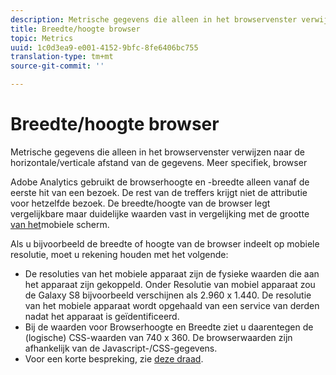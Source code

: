 ```yaml
---
description: Metrische gegevens die alleen in het browservenster verwijzen naar de horizontale/verticale afstand van de gegevens. Meer specifiek, browser
title: Breedte/hoogte browser
topic: Metrics
uuid: 1c0d3ea9-e001-4152-9bfc-8fe6406bc755
translation-type: tm+mt
source-git-commit: ''

---
```



# Breedte/hoogte browser

Metrische gegevens die alleen in het browservenster verwijzen naar de horizontale/verticale afstand van de gegevens. Meer specifiek, browser

Adobe Analytics gebruikt de browserhoogte en -breedte alleen vanaf de eerste hit van een bezoek. De rest van de treffers krijgt niet de attributie voor hetzelfde bezoek.
De breedte/hoogte van de browser legt vergelijkbare maar duidelijke waarden vast in vergelijking met de grootte [van het](/help/components/c-variables/dimensionslist/reports-mobile.md#topic_D306EA4558194488AC47A45B9C570150)mobiele scherm.

Als u bijvoorbeeld de breedte of hoogte van de browser indeelt op mobiele resolutie, moet u rekening houden met het volgende:

* De resoluties van het mobiele apparaat zijn de fysieke waarden die aan het apparaat zijn gekoppeld. Onder Resolutie van mobiel apparaat zou de Galaxy S8 bijvoorbeeld verschijnen als 2.960 x 1.440. De resolutie van het mobiele apparaat wordt opgehaald van een service van derden nadat het apparaat is geïdentificeerd.
* Bij de waarden voor Browserhoogte en Breedte ziet u daarentegen de (logische) CSS-waarden van 740 x 360. De browserwaarden zijn afhankelijk van de Javascript-/CSS-gegevens.
* Voor een korte bespreking, zie [deze draad](https://stackoverflow.com/questions/8785643/what-exactly-is-device-pixel-ratio).

